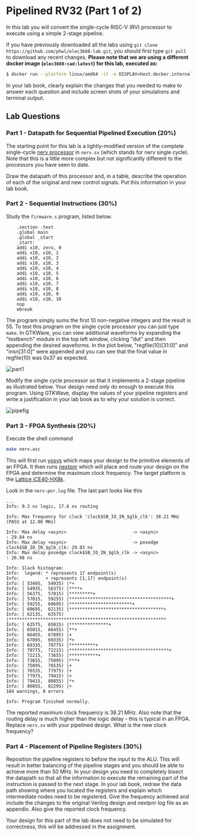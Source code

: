 # Pipelined RV32 (Part 1 of 2)

In this lab you will convert the single-cycle RISC-V (RV) processor
to execute using a simple 2-stage pipeline.

If you have previously downloaded all the labs using ```git clone https://github.com/phwl/elec3608-lab.git```, you should first type ```git pull``` to download any recent changes. **Please note that we are using a different docker image (```elec3608-cad:latest```) for this lab, executed as:**
```bash
$ docker run --platform linux/amd64 -it -e DISPLAY=host.docker.internal:0 -v `pwd`:/config phwl/elec3608-cad:latest
```

In your lab book, clearly explain the changes that you needed to make
to answer each question and include screen shots of your simulations
and terminal output.

## Lab Questions
### Part 1 - Datapath for Sequential Pipelined Execution (20%)
The starting point for this lab is a lightly-modified version of the complete single-cycle [nerv processor](https://github.com/YosysHQ/nerv) in ```nerv.sv``` (which stands for nerv single cycle). Note that this is a little more complex but not significantly different to the processors you have seen to date.

Draw the datapath of this processor and, in a table, describe the operation of each of the original and new control signals. Put this information in your lab book.

### Part 2 - Sequential Instructions (30%) 
Study the ```firmware.s``` program, listed below. 

```assembly
    .section .text
    .global main
    .global _start
    _start:
    addi x10, zero, 0
    addi x10, x10, 1
    addi x10, x10, 2
    addi x10, x10, 3
    addi x10, x10, 4
    addi x10, x10, 5
    addi x10, x10, 6
    addi x10, x10, 7
    addi x10, x10, 8
    addi x10, x10, 9
    addi x10, x10, 10
    nop
    ebreak
```
The program simply sums the first 10 non-negative integers and the result is 55. To test this program on the single cycle processor you can just type
```make```. In GTKWave, you can view additional waveforms by expanding
the "testbench" module in the top left window, clicking "dut" and then appending the desired waveforms. In the plot below, "regfile(10)[31:0]" and "insn[31:0]" were appended and you can see that the final value in regfile(10) was 0x37 as expected.

![part1](part1.png "part1")

Modify the single cycle processor so that it implements a 2-stage pipeline as illustrated below. Your design need only do enough to execute this program. Using GTKWave, display the values of your pipeline registers and write a justification in your lab book as to why your solution is correct.

![pipefig](pipefig.png "pipefig")

### Part 3 - FPGA Synthesis (20%)

Execute the shell command
```bash
make nerv.asc
```

This will first run [yosys](https://yosyshq.net/yosys/) which maps
your design to the primitive elements of an FPGA. It then runs
[nextpnr](https://github.com/YosysHQ/nextpnr) which will place and
route your design on the FPGA and determine the maximum clock
frequency. The target platform is the [Lattice
iCE40-HX8k](https://www.latticesemi.com/iCE40).

Look in the ```nerv-pnr.log``` file. The last part looks like this
```
...
Info: 9.3 ns logic, 17.6 ns routing

Info: Max frequency for clock 'clock$SB_IO_IN_$glb_clk': 38.21 MHz (PASS at 12.00 MHz)

Info: Max delay <async>                         -> <async>                        : 29.84 ns
Info: Max delay <async>                         -> posedge clock$SB_IO_IN_$glb_clk: 29.03 ns
Info: Max delay posedge clock$SB_IO_IN_$glb_clk -> <async>                        : 26.98 ns

Info: Slack histogram:
Info:  legend: * represents 17 endpoint(s)
Info:          + represents [1,17) endpoint(s)
Info: [ 53495,  54935) |*+
Info: [ 54935,  56375) |****+
Info: [ 56375,  57815) |*********+
Info: [ 57815,  59255) |***************************************+
Info: [ 59255,  60695) |************************+
Info: [ 60695,  62135) |************************************+
Info: [ 62135,  63575) |************************************************************ 
Info: [ 63575,  65015) |***************+
Info: [ 65015,  66455) |**+
Info: [ 66455,  67895) |+
Info: [ 67895,  69335) |*+
Info: [ 69335,  70775) |**********+
Info: [ 70775,  72215) |**************************************+
Info: [ 72215,  73655) |***********+
Info: [ 73655,  75095) |***+
Info: [ 75095,  76535) |+
Info: [ 76535,  77975) |+
Info: [ 77975,  79415) |+
Info: [ 79415,  80855) |*+
Info: [ 80855,  82295) |+
184 warnings, 0 errors

Info: Program finished normally.
```

The reported maximum clock frequency is 38.21 MHz. Also note that
the routing delay is much higher than the logic delay - this is typical
in an FPGA.
Replace ```nerv.sv``` with your pipelined design. What is the new clock
frequency?

### Part 4 - Placement of Pipeline Registers (30%)
Reposition the pipeline registers to before the input to the ALU. This will result in better balancing of the pipeline stages and you should be able to achieve more than 50 MHz. In your design you need to 
completely bisect the datapath so that all the information to execute
the remaining part of the instruction is passed to the next stage. In 
your lab book, redraw the data path showing where you located the
registers and explain which intermediate nodes need to be registered.
Give the frequency achieved and include the changes to the original 
Verilog design and nextpnr log file as an appendix.
Also give the reported clock frequency. 

Your design for this part of the lab does not need to be simulated for correctness, this will be addressed in the assignment.

